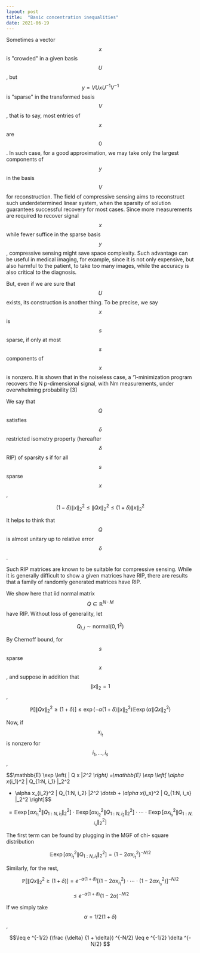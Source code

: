 ```yaml
---
layout: post
title:  "Basic concentration inequalities"
date: 2021-06-19
---
```


Sometimes a vector $$x$$ is "crowded" in a given basis $$U$$, but $$y = V U x U ^{-1} V ^{-1}$$ is "sparse" in the transformed basis $$V$$, that is to say, most entries of $$x$$ are $$0$$.
In such case, for a good approximation, we may take only the largest components of $$y$$ in the basis $$V$$ for reconstruction.
The field of compressive sensing aims to reconstruct such underdetermined linear system, when the sparsity of solution guarantees successful recovery for most cases.
Since more measurements are required to recover signal $$x$$ while fewer suffice in the sparse basis $$y$$, compressive sensing might save space complexity.
Such advantage can be useful in medical imaging, for example, since it is not only expensive, but also harmful to the patient, to take too many images, while the accuracy is also critical to the diagnosis.

But, even if we are sure that $$U$$ exists, its construction is another thing.
To be precise, we say $$x$$ is $$s$$ sparse, if only at most $$s$$ components of $$x$$ is nonzero.
It is shown that in the noiseless case, a ‘1-minimization program recovers
the N
p-dimensional signal, with Nm measurements, under overwhelming
probability [3]

We say that $$Q$$ satisfies $$\delta$$ restricted isometry property (hereafter $$\delta$$ RIP) of sparsity s if for all $$s$$ sparse $$x$$,

$$(1 - \delta) \| x \|_2^2 \leq \| Q x \|_2^2 \leq (1 + \delta) \| x \|_2^2$$

It helps to think that $$Q$$ is almost unitary up to relative error $$\delta$$.

Such RIP matrices are known to be suitable for compressive sensing.
While it is generally difficult to show a given matrices have RIP, there are results that a family of randomly generated matrices have RIP.

We show here that iid normal matrix $$Q \in \mathbb{R}^{N \cdot M}$$ have RIP.
Without loss of generality, let

$$Q_{i,j} \sim \mathrm{normal} (0, 1^2)$$

By Chernoff bound, for $$s$$ sparse $$x$$, and suppose in addition that $$\| x \|_2 = 1$$,

$$\mathbb{P} \left[ \| Q x \|_2^2 \geq (1 + \delta) \right]
\leq \exp \left( -\alpha (1 + \delta) \| x \|_2^2 \right)
\mathbb{E} \exp \left( \alpha \| Q x \|_2^2 \right)$$

Now, if $$x_{i_t}$$ is nonzero for $$i_1, \dotsc, i_s$$,

$$\mathbb{E} \exp \left( \| Q x \|_2^2 \right)
=\mathbb{E} \exp \left[ \alpha x_{i_1}^2 \| Q_{1:N, i_1} \|_2^2
+ \alpha x_{i_2}^2 \| Q_{1:N, i_2} \|_2^2
\dotsb + \alpha x_{i_s}^2 \| Q_{1:N, i_s} \|_2^2 \right]$$

$$=\mathbb{E} \exp \left[ \alpha x_{i_1}^2 \| Q_{1:N, i_1} \|_2^2 \right]
\cdot \mathbb{E} \exp \left[ \alpha x_{i_2}^2 \| Q_{1:N, i_2} \|_2^2 \right]
\cdot \dotsb \cdot \mathbb{E} \exp \left[ \alpha x_{i_s}^2 \| Q_{1:N, i_s} \|_2^2 \right]$$

The first term can be found by plugging in the MGF of chi- square distribution

$$\mathbb{E} \exp \left[ \alpha x_{i_1}^2 \| Q_{1:N, i_1} \|_2^2 \right]
=(1 - 2 \alpha x_{i_1} ^2) ^{-N/2}$$

Similarly, for the rest,

$$\mathbb{P} \left[ \| Q x \|_2^2 \geq (1 + \delta) \right]
= e ^{-\alpha (1 + \delta)}
\left[ (1 - 2 \alpha x_{i_1} ^2) \cdot \dotsb \cdot (1 - 2 \alpha x_{i_s} ^2) \right] ^{-N/2}
$$

$$\leq e ^{-\alpha (1 + \delta)} (1 - 2\alpha) ^{-N/2}
$$

If we simply take $$\alpha = 1 / 2 (1 + \delta)$$,

$$\leq e ^{-1/2} (\frac {\delta} {1 + \delta}) ^{-N/2}
\leq e ^{-1/2} \delta ^{-N/2}
$$